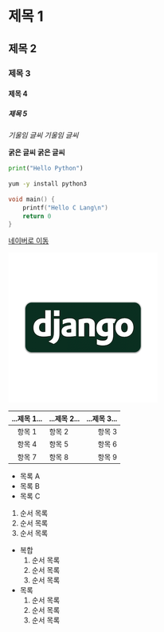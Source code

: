 # 제목 1
## 제목 2
### 제목 3
#### 제목 4
##### 제목 5

*기울임 글씨*
_기울임 글씨_

**굵은 글씨**
__굵은 글씨__

``` python
print("Hello Python")
```

``` bash
yum -y install python3
```

``` c
void main() {
    printf("Hello C Lang\n")
    return 0
}
```

[네이버로 이동](https://www.naver.com)

![이미지 삽입](./static/img/sample.png)

| ...제목 1... | ...제목 2... | ...제목 3... |
| :-: | :-- | --: |
| 항목 1 | 항목 2 | 항목 3 |
| 항목 4 | 항목 5 | 항목 6 |
| 항목 7 | 항목 8 | 항목 9 |


- 목록 A
- 목록 B
- 목록 C

1. 순서 목록
2. 순서 목록
3. 순서 목록

- 복합
  1. 순서 목록
  2. 순서 목록
  3. 순서 목록
- 목록
  1. 순서 목록
  2. 순서 목록
  3. 순서 목록

